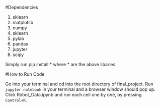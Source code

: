 #Dependencies
1. sklearn
2. matplotlib
3. numpy
4. sklearn
5. pylab
6. pandas
7. jupyter
8. scipy

Simply run pip install * where * are the above libaries.

#How to Run Code

Go into your terminal and cd into the root directory of final_project. Run 
```jupyter notebook```
in your terminal and a browser window should pop up. Click Robot_Data.ipynb and run
each cell one by one, by pressing ```Control+R```.